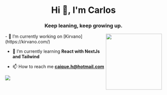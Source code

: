 <h1 align="center">Hi 👋, I'm Carlos</h1>
<h3 align="center">Keep leaning, keep growing up.</h3>

<div style="display: flex"> 
<span>
- 🔭 I’m currently working on [Kirvano](https://kirvano.com/)

- 🌱 I’m currently learning **React with NextJs and Tailwind**

- 📫 How to reach me **caique.h@hotmail.com**

<div> 
  <a href="https://www.linkedin.com/in/carlos-henrique-vieira-de-lima-541875182/" target="_blank"><img src="https://img.shields.io/badge/-LinkedIn-%230077B5?style=for-the-badge&logo=linkedin&logoColor=white" target="_blank"></a> 
</div>

</span>

<div>
  <a href="https://github.com/carlosh-dev">
  <img height="180em" src="https://github-readme-stats.vercel.app/api/top-langs/?username=carlosh-dev&layout=compact&langs_count=7&theme=dark"/>
</div>

</div>
